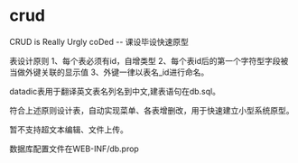 crud
====

CRUD is Really Urgly coDed -- 课设毕设快速原型

表设计原则
1、每个表必须有id，自增类型
2、每个表id后的第一个字符型字段被当做外键关联的显示值
3、外键一律以表名_id进行命名。

datadic表用于翻译英文表名列名到中文,建表语句在db.sql。

符合上述原则设计表，自动实现菜单、各表增删改，用于快速建立小型系统原型。

暂不支持超文本编辑、文件上传。

数据库配置文件在WEB-INF/db.prop




